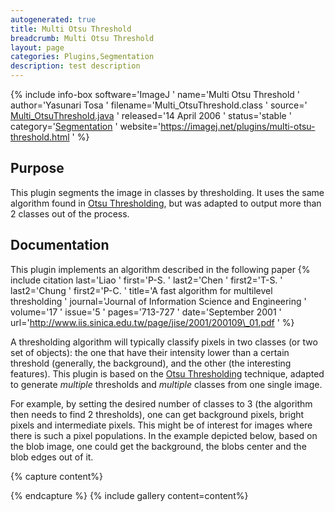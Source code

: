 ```yaml
---
autogenerated: true
title: Multi Otsu Threshold
breadcrumb: Multi Otsu Threshold
layout: page
categories: Plugins,Segmentation
description: test description
---
```


{% include info-box software='ImageJ ' name='Multi Otsu Threshold ' author='Yasunari Tosa ' filename='Multi\_OtsuThreshold.class ' source=' [Multi\_OtsuThreshold.java](https://imagej.net/plugins/download/Multi_OtsuThreshold.java) ' released='14 April 2006 ' status='stable ' category='[Segmentation](_Category_Segmentation ) ' website='https://imagej.net/plugins/multi-otsu-threshold.html ' %}

## Purpose

This plugin segments the image in classes by thresholding. It uses the same algorithm found in [Otsu Thresholding](Otsu_Thresholding ), but was adapted to output more than 2 classes out of the process.

## Documentation

This plugin implements an algorithm described in the following paper {% include citation last='Liao ' first='P-S. ' last2='Chen ' first2='T-S. ' last2='Chung ' first2='P-C. ' title='A fast algorithm for multilevel thresholding ' journal='Journal of Information Science and Engineering ' volume='17 ' issue='5 ' pages='713-727 ' date='September 2001 ' url='http://www.iis.sinica.edu.tw/page/jise/2001/200109\_01.pdf ' %}

A thresholding algorithm will typically classify pixels in two classes (or two set of objects): the one that have their intensity lower than a certain threshold (generally, the background), and the other (the interesting features). This plugin is based on the [Otsu Thresholding](Otsu_Thresholding ) technique, adapted to generate *multiple* thresholds and *multiple* classes from one single image.

For example, by setting the desired number of classes to 3 (the algorithm then needs to find 2 thresholds), one can get background pixels, bright pixels and intermediate pixels. This might be of interest for images where there is such a pixel populations. In the example depicted below, based on the blob image, one could get the background, the blobs center and the blob edges out of it.


{% capture content%}

{% endcapture %}
{% include gallery content=content%}


 
